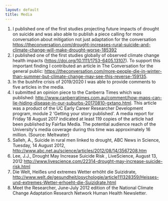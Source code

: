 ```yaml
---
layout: default
title: Media
---
```


1. I published one of the first studies projecting future impacts of drought on suicide and was also able to publish a piece calling for more conversation about mitigation not just adaptation for the conversation https://theconversation.com/drought-increases-rural-suicide-and-climate-change-will-make-drought-worse-185392 
1. I published one of the first studies globally of observed climate change health impacts (https://doi.org/10.1111/1753-6405.13107). To support this important finding I contributed an article in The Conversation for the general public: https://theconversation.com/more-people-die-in-winter-than-summer-but-climate-change-may-see-this-reverse-159135.
1. In the bushfire crisis of 2019/2020 I was able to provide comments to five articles in the media. 
1. I submitted an opinion piece to the Canberra Times which was published: http://www.canberratimes.com.au/comment/how-maps-can-lie-hiding-disease-in-our-suburbs-20170810-gxtano.html.  This article was a product of the UC Early Career Researcher Development program, module 2 ‘Getting your story published’. A media report for Friday 18 August 2017 indicated at least 119 copies of the article had been published by Fairfax Media. The potential audience reach of the University's media coverage during this time was approximately 16 million. (Source: Meltwater)
1. Salleh, A., Suicide in rural men linked to drought, ABC News in Science, Tuesday, 14 August 2012, http://www.abc.net.au/science/articles/2012/08/14/3567208.htm 
1. Lee, J.J., Drought May Increase Suicide Risk , LiveScience, August 13, 2012 http://www.livescience.com/22314-drought-may-increase-suicide-risk.html 
1. Die Welt, Heißes und extremes Wetter erhöht die Suizidrate, http://www.welt.de/gesundheit/psychologie/article111328359/Heisses-und-extremes-Wetter-erhoeht-die-Suizidrate.html 
1. Meet the Researcher, June-July 2012 edition of the National Climate Change Adaptation Research Network Human Health Newsletter.